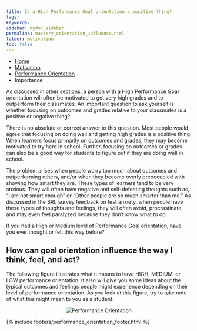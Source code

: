```yaml
---
title: Is a High Performance Goal orientation a positive thing? 
tags: 
keywords: 
sidebar: mydoc_sidebar
permalink: mastery_orientation_influence.html
folder: motivation
toc: false
---
```


<ul class="breadcrumb">
    <li><a href="index.html">Home</a></li>
    <li><a href="motivation_overview.html">Motivation</a></li>
    <li><a href="performance_orientation.html">Performance Orientation</a></li>
    <li class="active">Importance</li>
</ul>


As discussed in other sections, a person with a High Performance Goal orientation will often be motivated to get very high grades and to outperform their classmates. An important question to ask yourself is whether focusing on outcomes and grades relative to your classmates is a positive or negative thing?

There is no absolute or correct answer to this question. Most people would agree that focusing on doing well and getting high grades is a positive thing. When learners focus primarily on outcomes and grades, they may become motivated to try hard in school. Further, focusing on outcomes or grades can also be a good way for students to figure out if they are doing well in school.

The problem arises when people worry too much about outcomes and outperforming others, and/or when they become overly preoccupied with showing how smart they are. These types of learners tend to be very anxious. They will often have negative and self-defeating thoughts such as, “I am not smart enough” or “Other people are so much smarter than me.” As discussed in the SRL survey feedback on test anxiety, when people have these types of thoughts and feelings, they will often avoid, procrastinate, and may even feel paralyzed because they don’t know what to do.

If you had a High or Medium level of Performance Goal orientation, have you ever thought or felt this way before?

## How can goal orientation influence the way I think, feel, and act?

The following figure illustrates what it means to have HIGH, MEDIUM, or LOW performance orientation. It also will give you some ideas about the typical outcomes and feelings people might experience depending on their level of performance orientation. As you look at this figure, try to take note of what this might mean to you as a student.

<center><img src='images/performance_orientation_influence.png' alt='Performance Orientation' /></center>


{% include footers/performance_orientation_footer.html %}

